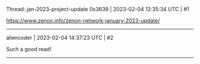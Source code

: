 Thread: jan-2023-project-update
0x3639 | 2023-02-04 12:35:34 UTC | #1

https://www.zenon.info/zenon-network-january-2023-update/

-------------------------

aliencoder | 2023-02-04 14:37:23 UTC | #2

Such a good read!

-------------------------

